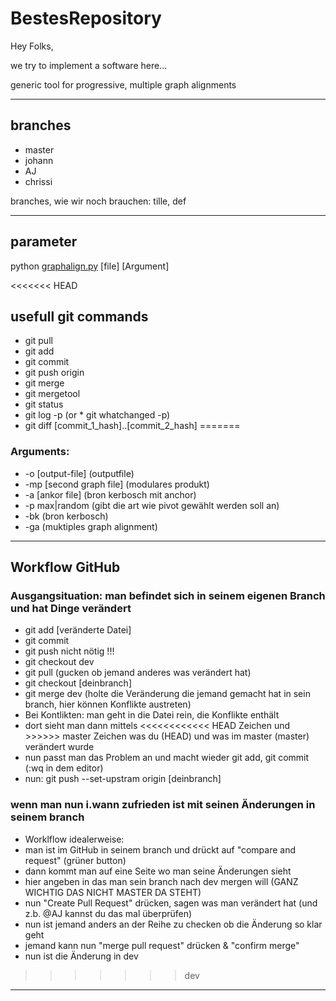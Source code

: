 # BestesRepository

Hey Folks,

we try to implement a software here... 

generic tool for progressive, multiple graph alignments

---

## branches
* master
* johann
* AJ
* chrissi

branches, wie wir noch brauchen: tille, def

---
## parameter 
python [graphalign.py](http://graphalign.py) [file] [Argument] 

<<<<<<< HEAD
## usefull git commands
* git pull
* git add
* git commit
* git push origin <yourBranch>
* git merge <branchYouWantToMergeWith>
* git mergetool
* git status
* git log -p (or * git whatchanged -p)
* git diff [commit_1_hash]..[commit_2_hash]
=======
### Arguments:
* -o [output-file] (outputfile)
* -mp [second graph file] (modulares produkt)
* -a [ankor file] (bron kerbosch mit anchor)
* -p max|random (gibt die art wie pivot gewählt werden soll an)
* -bk (bron kerbosch)
* -ga (muktiples graph alignment)

---

## Workflow GitHub
### Ausgangsituation: man befindet sich in seinem eigenen Branch und hat Dinge verändert 
* git add [veränderte Datei]
* git commit
* git push nicht nötig !!!
* git checkout dev
* git pull (gucken ob jemand anderes was verändert hat)
* git checkout [deinbranch]
* git merge dev (holte die Veränderung die jemand gemacht hat in sein branch, hier können Konflikte austreten)
* Bei Kontlikten: man geht in die Datei rein, die Konflikte enthält 
* dort sieht man dann mittels <<<<<<<<<<<< HEAD Zeichen und >>>>>> master Zeichen was du (HEAD) und was im master (master) verändert wurde
* nun passt man das Problem an und macht wieder git add, git commit (:wq in dem editor)
* nun: git push --set-upstram origin [deinbranch]

### wenn man nun i.wann zufrieden ist mit seinen Änderungen in seinem branch
* Worklflow idealerweise:
* man ist im GitHub in seinem branch und drückt auf "compare and request" (grüner button)
* dann kommt man auf eine Seite wo man seine Änderungen sieht 
* hier angeben in das man sein branch nach dev mergen will (GANZ WICHTIG DAS NICHT MASTER DA STEHT)
* nun "Create Pull Request" drücken, sagen was man verändert hat (und z.b. @AJ kannst du das mal überprüfen) 
* nun ist jemand anders an der Reihe zu checken ob die Änderung so klar geht
* jemand kann nun "merge pull request" drücken  & "confirm merge" 
* nun ist die Änderung in dev
>>>>>>> dev
---
